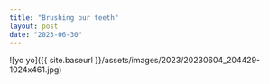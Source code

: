 ```yaml
---
title: "Brushing our teeth"
layout: post
date: "2023-06-30"
---
```


![yo yo]({{ site.baseurl }}/assets/images/2023/20230604_204429-1024x461.jpg)

